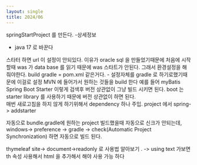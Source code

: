 ```yaml
---
layout: single
title: 2024/06
---
```

springStartProject 를 만든다. 
-상세정보 

- java 17 로 바꾼다 

스타터 하면 url 이 설정이 안되있다. 이유가 oracle sql 을 만들었기때문에 처음에 시작할때 was 가 data base 를 읽기 때문에 was 스타트가 안된다. 그래서 환경설정을 해줘야한다. 
build gradle = pom.xml 같은거다. - 설정자체를 gradle 로 하기로했기때문에 이걸로 설정 
MVN 에 들어가서 원하는 것들을 build 한다 예를 들어
myBatis Spring Boot Starter  이렇게 검색후 버전 상관없이 그냥 빌드 시키면 된다. 
boot 는 starter library 를 사용하기 때문에 버전 상관없이 하면 된다. \
매번 새로고침을 하지 않게 하기위해서 dependency 하나 주입. 
project 에서 spring-> addstarter 

자동으로 bundle.gradle에 원하는 project  빌드했을때 자동으로 신크가 안되는데, windows-> preference -> gradle -> check(Automatic Project Synchronization)  하면 자동으로 빌드 된다. 

thymeleaf site-> document->readonly 로 사용법 알아보기 . -> using text 가보면 th 속성 사용해서 html 을 추가해서 해야 사용 가능 하다  